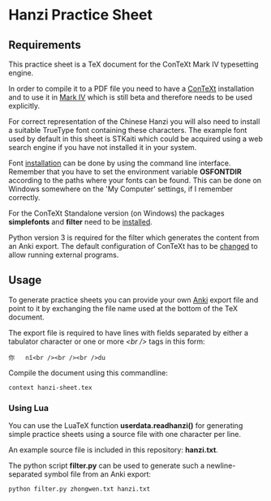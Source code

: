 Hanzi Practice Sheet
====================

Requirements
------------
This practice sheet is a TeX document for the ConTeXt Mark IV typesetting
engine.

In order to compile it to a PDF file you need to have a
[ConTeXt][1] installation and to use it in [Mark IV][2] which is
still beta and therefore needs to be used explicitly.

For correct representation of the Chinese Hanzi you will also need to install a
suitable TrueType font containing these characters.
The example font used by default in this sheet is STKaiti which could be
acquired using a web search engine if you have not installed it in your system.

Font [installation][3] can be done by using the command line interface.
Remember that you have to set the environment variable **OSFONTDIR** according to
the paths where your fonts can be found. This can be done on Windows somewhere
on the 'My Computer' settings, if I remember correctly.

For the ConTeXt Standalone version (on Windows) the packages **simplefonts** and
**filter** need to be [installed][5].

Python version 3 is required for the filter which generates the content from an
Anki export. The default configuration of ConTeXt has to be [changed][6] to allow
running external programs.


Usage
-----
To generate practice sheets you can provide your own [Anki][4]
export file and point to it by exchanging the file name used at the bottom of
the TeX document.

The export file is required to have lines with fields separated by either a
tabulator character or one or more *&lt;br /&gt;* tags in this form:

    你	nǐ<br /><br /><br />du


Compile the document using this commandline:

    context hanzi-sheet.tex


### Using Lua ###
You can use the LuaTeX function **userdata.readhanzi()** for generating simple
practice sheets using a source file with one character per line.

An example source file is included in this repository: **hanzi.txt**.

The python script **filter.py** can be used to generate such a newline-separated
symbol file from an Anki export:

    python filter.py zhongwen.txt hanzi.txt


   [1]: http://wiki.contextgarden.net/ConTeXt_Standalone "ConTeXt"
   [2]: http://wiki.contextgarden.net/Running_Mark_IV    "Running Mark IV"
   [3]: http://wiki.contextgarden.net/Fonts_in_LuaTeX    "Fonts in LuaTeX"
   [4]: http://ankisrs.net/  "Anki"
   [5]: http://wiki.contextgarden.net/Fonts_in_LuaTeX#Installing_simplefonts "Installing simplefonts"
   [6]: http://wiki.contextgarden.net/write18 "Enabling external programs"

